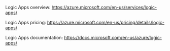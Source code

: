 Logic Apps overview: https://azure.microsoft.com/en-us/services/logic-apps/

Logic Apps pricing: https://azure.microsoft.com/en-us/pricing/details/logic-apps/

Logic Apps documentation: https://docs.microsoft.com/en-us/azure/logic-apps/
